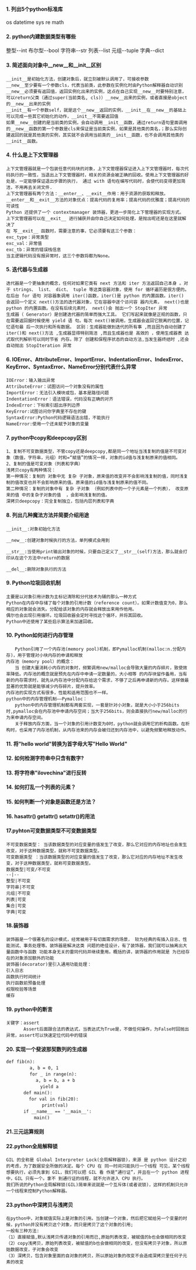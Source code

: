 #### 1. 列出5个python标准库
os datetime sys re math

#### 2. python内建数据类型有哪些
整型--int 布尔型--bool 字符串--str 列表--list 元组--tuple 字典--dict
#### 3. 简述面向对象中__new__和__init__区别
```
__init__是初始化方法，创建对象后，就立刻被默认调用了，可接收参数
__new__至少要有一个参数cls，代表当前类，此参数在实例化时由Python解释器自动识别
__new__必须要有返回值，返回实例化出来的实例，这点在自己实现__new__时要特别注意，可以return父类（通过super(当前类名, cls)）__new__出来的实例，或者直接是object的__new__出来的实例
__init__有一个参数self，就是这个__new__返回的实例，__init__在__new__的基础上可以完成一些其它初始化的动作，__init__不需要返回值
如果__new__创建的是当前类的实例，会自动调用__init__函数，通过return语句里面调用的__new__函数的第一个参数是cls来保证是当前类实例，如果是其他类的类名，；那么实际创建返回的就是其他类的实例，其实就不会调用当前类的__init__函数，也不会调用其他类的__init__函数。 
```
#### 4. 什么是上下文管理器
```
上下文管理器就是一个包装任意代码块的对象，上下文管理器保证进入上下文管理器时，每次代码执行的一致性，当退出上下文管理器时，相关的资源会被正确的回收。使用上下文管理器的好处是，一定能够保证退出步骤的执行， 通过 with 语句在编写代码时，会使代码变得更加简洁，不用再去关闭文件.
上下文管理器有两个方法：__enter__、__exit__作用：用于资源的获取和释放。
__enter__和__exit__方法的对象优点：提高代码的复用率；提高代码的优雅度；提高代码的可读性
Python 还提供了一个 contextmanager 装饰器，更进一步简化上下管理器的实现方式。
上下文管理器可以在__exit__ 进行捕获并由你自己决定如何处理，是抛出呢还是在这里就解决了
在 写__exit__ 函数时，需要注意的事，它必须要有这三个参数：
exc_type：异常类型
exc_val：异常值
exc_tb：异常的错误栈信息
当主逻辑代码没有报异常时，这三个参数将都为None。
```
#### 5. 迭代器与生成器
```
迭代器是一个更抽象的概念，任何对如果它类有 next 方法和 iter 方法返回自己本身 。对于 strings、 list、 dict、 tuple 等这类容器对象，使用 for 循环遍历是很方便的。在后台 for 语句 对容器象调用 iter()函数，iter()是 python 的内置函数。iter() 会返回一个定义 next()方法的迭代器对象，它在容器中逐个访问容 器内元素， next()也是 python 的内置函数。在没有后续元素时， next()会 抛出一个 StopIter 异常
生成器（ Generator）是创建迭代器的简单而强大工具。 它们写起来就像是正规的函数，只在需要返回据时候使用 yield 语 句。每次 next()被调用，生成器会返回它脱离的位置，记忆语句最 后一次执行和所有数据。 区别：生成器能做到迭代的所有事 ,而且因为自动创建了 iter()和 next()方法 ,生成器显得特别简洁 ,而且生成器也是 高效的 ，使用生成器表 达式取代列解析可以同时节省 内存。除了 创建和保程序状态的自动方法,当发生器终结时 ,还会自动抛出 StopIteration 异常
```
#### 6. IOError、AttributeError、ImportError、IndentationError、IndexError、KeyError、SyntaxError、NameError分别代表什么异常
```
IOError：输入输出异常
AttributeError：试图访问一个对象没有的属性
ImportError：无法引入模块或包，基本是路径问题
IndentationError：语法错误，代码没有正确的对齐
IndexError：下标索引超出序列边界
KeyError:试图访问你字典里不存在的键
SyntaxError:Python代码逻辑语法出错，不能执行
NameError:使用一个还未赋予对象的变量
```
#### 7. python中copy和deepcopy区别
```
1、复制不可变数据类型，不管copy还是deepcopy,都是同一个地址当浅复制的值是不可变对象（数值，字符串，元组）时和=“赋值”的情况一样，对象的id值与浅复制原来的值相同。
2、复制的值是可变对象（列表和字典）
浅拷贝copy有两种情况：
第一种情况：复制的 对象中无 复杂 子对象，原来值的改变并不会影响浅复制的值，同时浅复制的值改变也并不会影响原来的值。原来值的id值与浅复制原来的值不同。
第二种情况：复制的对象中有 复杂 子对象 （例如列表中的一个子元素是一个列表）， 改变原来的值 中的复杂子对象的值  ，会影响浅复制的值。
深拷贝deepcopy：完全复制独立，包括内层列表和字典
```
#### 8. 列出几种魔法方法并简要介绍用途
```
__init__:对象初始化方法
 
__new__:创建对象时候执行的方法，单列模式会用到
 
__str__:当使用print输出对象的时候，只要自己定义了__str__(self)方法，那么就会打印从在这个方法中return的数据
 
__del__:删除对象执行的方法
```
#### 9. Python垃圾回收机制
```
主要是以对象引用计数为主标记清除和分代技术为辅的那么一种方式
Python在内存中存储了每个对象的引用计数（reference count）。如果计数值变为0，那么相应的对象就会消失。分配给该对象的内存就会释放出来用作他用。
偶尔也会出现引用循环。垃圾回收器会定时寻找这个循环，并将其回收。
Python中还使用了某些启示算法来加速回收。
```
#### 10. Python如何进行内存管理
```
　　Python引用了一个内存池(memory pool)机制，即Pymalloc机制(malloc:n.分配内存)，用于管理对小块内存的申请和释放
内存池（memory pool）的概念：
　　当 创建大量消耗小内存的对象时，频繁调用new/malloc会导致大量的内存碎片，致使效率降低。内存池的概念就是预先在内存中申请一定数量的，大小相等 的内存块留作备用，当有新的内存需求时，就先从内存池中分配内存给这个需求，不够了之后再申请新的内存。这样做最显著的优势就是能够减少内存碎片，提升效率。
内存池的实现方式有很多，性能和适用范围也不一样。
python中的内存管理机制——Pymalloc：
　　python中的内存管理机制都有两套实现，一套是针对小对象，就是大小小于256bits时,pymalloc会在内存池中申请内存空间；当大于256bits，则会直接执行new/malloc的行为来申请内存空间。
　　关于释放内存方面，当一个对象的引用计数变为0时，python就会调用它的析构函数。在析构时，也采用了内存池机制，从内存池来的内存会被归还到内存池中，以避免频繁地释放动作。
```
#### 11. 将"hello world"转换为首字母大写"Hello World"
#### 12. 如何检测字符串中只含有数字?
#### 13. 将字符串"ilovechina"进行反转
#### 14. 如何打乱一个列表的元素？
#### 15. 如何判断一个对象是函数还是方法？
#### 16. hasattr() getattr() setattr()的用法
#### 17.pyhton可变数据类型不可变数据类型
```
不可变数据类型： 当该数据类型的对应变量的值发生了改变，那么它对应的内存地址也会发生改变，对于这种数据类型，就称不可变数据类型。
可变数据类型 ：当该数据类型的对应变量的值发生了改变，那么它对应的内存地址不发生改变，对于这种数据类型，就称可变数据类型。
数据类型|可变/不可变
--|--
整型|不可变
字符串|不可变
元组|不可变
列表|可变
集合|可变
字典|可变
```
#### 18.装饰器
```
装饰器是一个很著名的设计模式，经常被用于有切面需求的场景， 较为经典的有插入日志、性能测试、事务处理等。装饰器是解决这类 问题的绝佳设计，有了装饰器，我们就可以抽离出大量函数中与函数 功能本身无关的雷同代码并继续重用。概括的讲，装饰器的作用就是 为已经存在的对象添加额外的功能
装饰器(decorator)里引入通用功能处理：
引入日志
函数执行时间统计
执行函数前预备处理
权限校验等场景
缓存
```

#### 19. python中的断言
```
关键字：assert
　　　　Assert后面跟合法的表达式，当表达式为True是，不做任何操作，为False时回抛出异常，assert可以快速定位代码中的错误
```
#### 20. 实现一个斐波那契数列的生成器
```
def fib(n):
　　　    a, b = 0, 1
　　　    for _ in range(n):
　　        a, b = b, a + b
　　　        yield a
　　　　def main():
　　　　  for val in fib(20):
　　　　       print(val)
　　　　if __name__ == '__main__':
　　　　    main()
```
#### 21.三元运算规则
#### 22.python全局解释锁
```
GIL 的全称是 Global Interpreter Lock(全局解释器锁)，来源 是 python 设计之初的考虑，为了数据安全所做的决定。每个 CPU 在 同一时间只能执行一个线程 可见，某个线程想要执行，必须先拿到 GIL，我们可以把 GIL 看 作是“通行证”，并且在一个 python 进程中，GIL 只有一个。拿不 到通行证的线程，就不允许进入 CPU 执行。
我们所说的Python全局解释锁(GIL)简单来说就是一个互斥体(或者说锁)，这样的机制只允许一个线程来控制Python解释器。
```
#### 23.python中深拷贝与浅拷贝
```
在python中，对象赋值实际上是对象的引用。当创建一个对象，然后把它赋给另一个变量的时候，python并没有拷贝这个对象，而只是拷贝了这个对象的引用;
一般有三种方法:
（1）直接赋值,默认浅拷贝传递对象的引用而已,原始列表改变，被赋值的b也会做相同的改变
（2）copy浅拷贝，原始列表改变，被赋值的b也会做相同的改变，但没有拷贝子对象，所以原始数据改变，子对象会改变
（3）深拷贝，包含对象里面的自对象的拷贝，所以原始对象的改变不会造成深拷贝里任何子元素的改变
```
